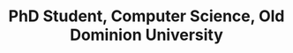 ---
order_number: 4
name: "Lamia Salsabil"
category: "student"
role: "Student"
title: "PhD Student, Computer Science, Old Dominion University"
bio: ""
img: "bio-photo.jpg"
collection: team
website: "https://liyalamia.github.io/Portfolio/"
email: ""
---